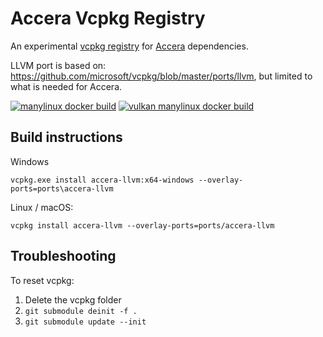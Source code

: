 # Accera Vcpkg Registry

An experimental [vcpkg registry](https://vcpkg.io/en/docs/maintainers/registries.html) for [Accera](https://github.com/microsoft/Accera) dependencies.

LLVM port is based on: https://github.com/microsoft/vcpkg/blob/master/ports/llvm, but limited to what is needed for Accera.

[![manylinux docker build](https://github.com/lisaong/accera-vcpkg-registry/actions/workflows/manylinux-llvm.yml/badge.svg)](https://github.com/lisaong/accera-vcpkg-registry/actions/workflows/manylinux-llvm.yml) [![vulkan manylinux docker build](https://github.com/lisaong/accera-vcpkg-registry/actions/workflows/manylinux-llvm-vulkan.yml/badge.svg)](https://github.com/lisaong/accera-vcpkg-registry/actions/workflows/manylinux-llvm-vulkan.yml)

## Build instructions

Windows

```shell
vcpkg.exe install accera-llvm:x64-windows --overlay-ports=ports\accera-llvm
```

Linux / macOS:

```shell
vcpkg install accera-llvm --overlay-ports=ports/accera-llvm
```

## Troubleshooting

To reset vcpkg:

1. Delete the vcpkg folder
2. `git submodule deinit -f .`
3. `git submodule update --init`
